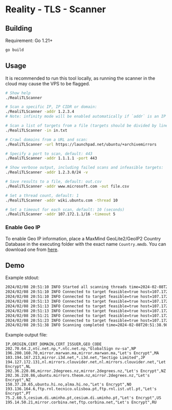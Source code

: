 # Reality - TLS - Scanner

## Building

Requirement: Go 1.21+

```bash
go build
```

## Usage

It is recommended to run this tool locally, as running the scanner in the cloud may cause the VPS to be flagged.
```bash
# Show help
./RealiTLScanner

# Scan a specific IP, IP CIDR or domain:
./RealiTLScanner -addr 1.2.3.4
# Note: infinity mode will be enabled automatically if `addr` is an IP or domain

# Scan a list of targets from a file (targets should be divided by line break):
./RealiTLScanner -in in.txt

# Crawl domains from a URL and scan:
./RealiTLScanner -url https://launchpad.net/ubuntu/+archivemirrors

# Specify a port to scan, default: 443
./RealiTLScanner -addr 1.1.1.1 -port 443

# Show verbose output, including failed scans and infeasible targets:
./RealiTLScanner -addr 1.2.3.0/24 -v

# Save results to a file, default: out.csv
./RealiTLScanner -addr www.microsoft.com -out file.csv

# Set a thread count, default: 1
./RealiTLScanner -addr wiki.ubuntu.com -thread 10

# Set a timeout for each scan, default: 10 (seconds)
./RealiTLScanner -addr 107.172.1.1/16 -timeout 5
```

### Enable Geo IP

To enable Geo IP information, place a MaxMind GeoLite2/GeoIP2 Country Database in the executing folder with the exact name `Country.mmdb`. You can download one from [here](https://github.com/Loyalsoldier/geoip/releases/latest/download/Country.mmdb).

## Demo

Example stdout:

```bash
2024/02/08 20:51:10 INFO Started all scanning threads time=2024-02-08T20:51:10.017+08:00
2024/02/08 20:51:10 INFO Connected to target feasible=true host=107.172.103.9 tls=1.3 alpn=h2 domain=rocky-linux.tk issuer="Let's Encrypt"
2024/02/08 20:51:10 INFO Connected to target feasible=true host=107.172.103.11 tls=1.3 alpn=h2 domain=rn.allinai.dev issuer="Let's Encrypt"
2024/02/08 20:51:13 INFO Connected to target feasible=true host=107.172.103.16 tls=1.3 alpn=h2 domain=san.hiddify01.foshou.vip issuer="Let's Encrypt"
2024/02/08 20:51:13 INFO Connected to target feasible=true host=107.172.103.19 tls=1.3 alpn=h2 domain=mgzx19.cnscholar.top issuer="Let's Encrypt"
2024/02/08 20:51:13 INFO Connected to target feasible=true host=107.172.103.22 tls=1.3 alpn=h2 domain=hy2.znull.top issuer=ZeroSSL
2024/02/08 20:51:21 INFO Connected to target feasible=true host=107.172.103.37 tls=1.3 alpn=h2 domain=c1.webgenbd.com issuer="Let's Encrypt"
2024/02/08 20:51:23 INFO Connected to target feasible=true host=107.172.103.46 tls=1.3 alpn=h2 domain=racknerd.myideal.xyz issuer="Let's Encrypt"
2024/02/08 20:51:38 INFO Scanning completed time=2024-02-08T20:51:38.988+08:00 elapsed=28.97043s
```

Example output file:

```csv
IP,ORIGIN,CERT_DOMAIN,CERT_ISSUER,GEO_CODE
202.70.64.2,ntc.net.np,*.ntc.net.np,"GlobalSign nv-sa",NP
196.200.160.70,mirror.marwan.ma,mirror.marwan.ma,"Let's Encrypt",MA
103.194.167.213,mirror.i3d.net,*.i3d.net,"Sectigo Limited",JP
194.127.172.131,nl.mirrors.clouvider.net,nl.mirrors.clouvider.net,"Let's Encrypt",NL
202.36.220.86,mirror.2degrees.nz,mirror.2degrees.nz,"Let's Encrypt",NZ
202.36.220.86,ubuntu.mirrors.theom.nz,mirror.2degrees.nz,"Let's Encrypt",NZ
158.37.28.65,ubuntu.hi.no,alma.hi.no,"Let's Encrypt",NO
193.136.164.6,ftp.rnl.tecnico.ulisboa.pt,ftp.rnl.ist.utl.pt,"Let's Encrypt",PT
75.2.60.5,cesium.di.uminho.pt,cesium.di.uminho.pt,"Let's Encrypt",US
195.14.50.21,mirror.corbina.net,ftp.corbina.net,"Let's Encrypt",RU
```

